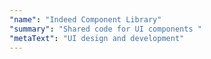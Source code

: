 ```yaml
---
"name": "Indeed Component Library"
"summary": "Shared code for UI components "
"metaText": "UI design and development"
---
```

